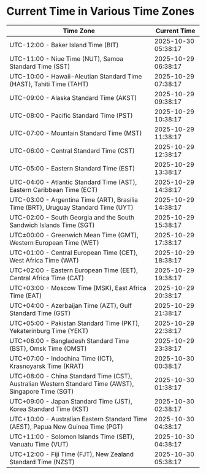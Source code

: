 # Current Time in Various Time Zones

| Time Zone | Current Time |
|-----------|--------------|
| UTC-12:00 - Baker Island Time (BIT) | 2025-10-30 05:38:17 |
| UTC-11:00 - Niue Time (NUT), Samoa Standard Time (SST) | 2025-10-29 06:38:17 |
| UTC-10:00 - Hawaii-Aleutian Standard Time (HAST), Tahiti Time (TAHT) | 2025-10-29 07:38:17 |
| UTC-09:00 - Alaska Standard Time (AKST) | 2025-10-29 09:38:17 |
| UTC-08:00 - Pacific Standard Time (PST) | 2025-10-29 10:38:17 |
| UTC-07:00 - Mountain Standard Time (MST) | 2025-10-29 11:38:17 |
| UTC-06:00 - Central Standard Time (CST) | 2025-10-29 12:38:17 |
| UTC-05:00 - Eastern Standard Time (EST) | 2025-10-29 13:38:17 |
| UTC-04:00 - Atlantic Standard Time (AST), Eastern Caribbean Time (ECT) | 2025-10-29 14:38:17 |
| UTC-03:00 - Argentina Time (ART), Brasília Time (BRT), Uruguay Standard Time (UYT) | 2025-10-29 14:38:17 |
| UTC-02:00 - South Georgia and the South Sandwich Islands Time (SGT) | 2025-10-29 15:38:17 |
| UTC±00:00 - Greenwich Mean Time (GMT), Western European Time (WET) | 2025-10-29 17:38:17 |
| UTC+01:00 - Central European Time (CET), West Africa Time (WAT) | 2025-10-29 18:38:17 |
| UTC+02:00 - Eastern European Time (EET), Central Africa Time (CAT) | 2025-10-29 19:38:17 |
| UTC+03:00 - Moscow Time (MSK), East Africa Time (EAT) | 2025-10-29 20:38:17 |
| UTC+04:00 - Azerbaijan Time (AZT), Gulf Standard Time (GST) | 2025-10-29 21:38:17 |
| UTC+05:00 - Pakistan Standard Time (PKT), Yekaterinburg Time (YEKT) | 2025-10-29 22:38:17 |
| UTC+06:00 - Bangladesh Standard Time (BST), Omsk Time (OMST) | 2025-10-29 23:38:17 |
| UTC+07:00 - Indochina Time (ICT), Krasnoyarsk Time (KRAT) | 2025-10-30 00:38:17 |
| UTC+08:00 - China Standard Time (CST), Australian Western Standard Time (AWST), Singapore Time (SGT) | 2025-10-30 01:38:17 |
| UTC+09:00 - Japan Standard Time (JST), Korea Standard Time (KST) | 2025-10-30 02:38:17 |
| UTC+10:00 - Australian Eastern Standard Time (AEST), Papua New Guinea Time (PGT) | 2025-10-30 04:38:17 |
| UTC+11:00 - Solomon Islands Time (SBT), Vanuatu Time (VUT) | 2025-10-30 04:38:17 |
| UTC+12:00 - Fiji Time (FJT), New Zealand Standard Time (NZST) | 2025-10-30 05:38:17 |
